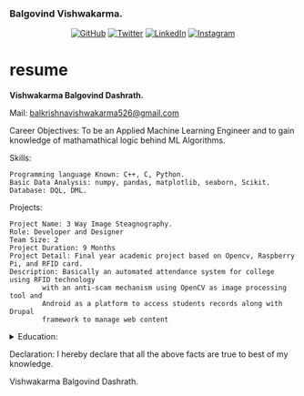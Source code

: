 ### Balgovind Vishwakarma.
<p align="center">
	<a href="https://github.com/vishwakarma666"><img src="https://img.shields.io/github/followers/vishwakarma666.svg?label=GitHub&style=social" target="__blank" alt="GitHub"></a>
	<a href="https://twitter.com/vishwakarma_666"><img src="https://img.shields.io/twitter/follow/vishwakarma_666?label=Twitter&style=social" alt="Twitter" target="_blank"></a>
	<a href="https://www.linkedin.com/in/vishwakarma666"><img src="https://img.shields.io/badge/LinkedIn--balgovind_offical666_.svg?style=social&logo=linkedin" alt="LinkedIn" target="_blank"></a>
	<a href="https://www.instagram.com/balgovind_offical666"><img src="https://img.shields.io/badge/Instagram--balgovind_offical666_.svg?style=social&logo=Instagram" alt="Instagram" target="_blank"></a>
	<!-- the above snippet was taken by -->
</p>

# resume

<b>Vishwakarma Balgovind Dashrath.</b>

Mail: balkrishnavishwakarma526@gmail.com

Career Objectives:
	To be an Applied Machine Learning Engineer and to gain knowledge of mathamathical logic behind ML Algorithms.

Skills:

	Programming language Known: C++, C, Python.
	Basic Data Analysis: numpy, pandas, matplotlib, seaborn, Scikit.
	Database: DQL, DML.

Projects:

	Project Name: 3 Way Image Steagnography.
	Role: Developer and Designer 
	Team Size: 2
	Project Duration: 9 Months
	Project Detail: Final year academic project based on Opencv, Raspberry Pi, and RFID card.
	Description: Basically an automated attendance system for college using RFID technology
			with an anti-scam mechanism using OpenCV as image processing tool and 
			Android as a platform to access students records along with Drupal 
			framework to manage web content

<details>
<summary>Education:</summary>

| Degree/Course | Institute/College | University/Board | Percentage/CGPA | Year of Passing |
| ------------- | ----------------- | ---------------- | --------------- | --------------- |
| MSc (CS) | Thakur College of Science and Commerce | Mumbai University | NA | pursuing |
| BSc (IT) | Thakur College of Science and Commerce | Mumbai University | 8.55/10.00 | 2019 |
| HSC (12) | Thakur Vidya Mandir High School And Junior College | Maharashtra State Board Of Secondary And Higher Secondary Education | 62.77% | 2016
| SSC (10) | St. Mary's High School | Maharashtra State Board of Secondary and Higher Secondary Education | 72.60% | 2014 |

</details>

Declaration: I hereby declare that all the above facts are true to best of my knowledge.

Vishwakarma Balgovind Dashrath.
